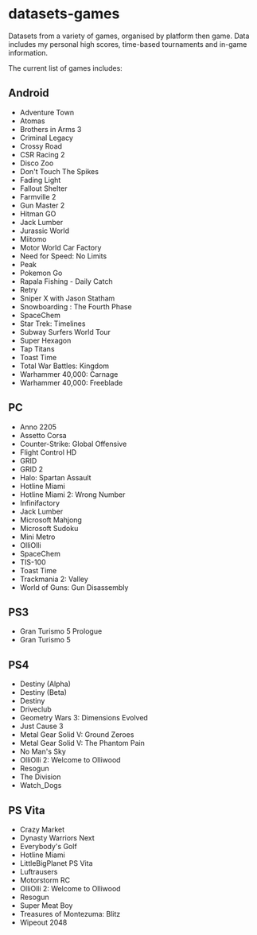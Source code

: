 datasets-games
====================
Datasets from a variety of games, organised by platform then game. Data includes my personal high scores, time-based tournaments and in-game information.

The current list of games includes:

## Android
* Adventure Town
* Atomas
* Brothers in Arms 3
* Criminal Legacy
* Crossy Road
* CSR Racing 2
* Disco Zoo
* Don't Touch The Spikes
* Fading Light
* Fallout Shelter
* Farmville 2
* Gun Master 2
* Hitman GO
* Jack Lumber
* Jurassic World
* Miitomo
* Motor World Car Factory
* Need for Speed: No Limits
* Peak
* Pokemon Go
* Rapala Fishing - Daily Catch
* Retry
* Sniper X with Jason Statham
* Snowboarding : The Fourth Phase
* SpaceChem
* Star Trek: Timelines
* Subway Surfers World Tour
* Super Hexagon
* Tap Titans
* Toast Time
* Total War Battles: Kingdom
* Warhammer 40,000: Carnage
* Warhammer 40,000: Freeblade

## PC
* Anno 2205
* Assetto Corsa
* Counter-Strike: Global Offensive
* Flight Control HD
* GRID
* GRID 2
* Halo: Spartan Assault
* Hotline Miami
* Hotline Miami 2: Wrong Number
* Infinifactory
* Jack Lumber
* Microsoft Mahjong
* Microsoft Sudoku
* Mini Metro
* OlliOlli
* SpaceChem
* TIS-100
* Toast Time
* Trackmania 2: Valley
* World of Guns: Gun Disassembly

## PS3
* Gran Turismo 5 Prologue
* Gran Turismo 5

## PS4
* Destiny (Alpha)
* Destiny (Beta)
* Destiny
* Driveclub
* Geometry Wars 3: Dimensions Evolved
* Just Cause 3
* Metal Gear Solid V: Ground Zeroes
* Metal Gear Solid V: The Phantom Pain
* No Man's Sky
* OlliOlli 2: Welcome to Olliwood
* Resogun
* The Division
* Watch_Dogs

## PS Vita
* Crazy Market
* Dynasty Warriors Next
* Everybody's Golf
* Hotline Miami
* LittleBigPlanet PS Vita
* Luftrausers
* Motorstorm RC
* OlliOlli 2: Welcome to Olliwood
* Resogun
* Super Meat Boy
* Treasures of Montezuma: Blitz
* Wipeout 2048

